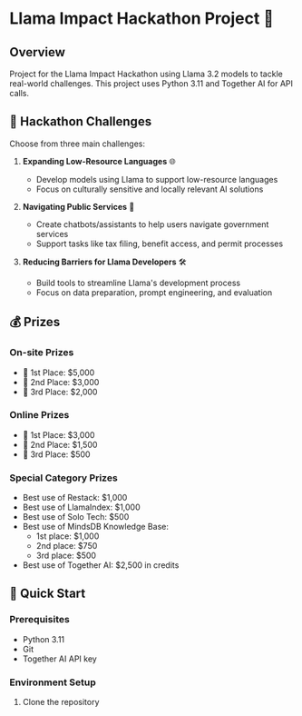 # Llama Impact Hackathon Project 🦙

## Overview
Project for the Llama Impact Hackathon using Llama 3.2 models to tackle real-world challenges. This project uses Python 3.11 and Together AI for API calls.

## 🎯 Hackathon Challenges
Choose from three main challenges:

1. **Expanding Low-Resource Languages** 🌐
   - Develop models using Llama to support low-resource languages
   - Focus on culturally sensitive and locally relevant AI solutions

2. **Navigating Public Services** 📌
   - Create chatbots/assistants to help users navigate government services
   - Support tasks like tax filing, benefit access, and permit processes

3. **Reducing Barriers for Llama Developers** 🛠️
   - Build tools to streamline Llama's development process
   - Focus on data preparation, prompt engineering, and evaluation

## 💰 Prizes
### On-site Prizes
- 🥇 1st Place: $5,000
- 🥈 2nd Place: $3,000
- 🥉 3rd Place: $2,000

### Online Prizes
- 🥇 1st Place: $3,000
- 🥈 2nd Place: $1,500
- 🥉 3rd Place: $500

### Special Category Prizes
- Best use of Restack: $1,000
- Best use of LlamaIndex: $1,000
- Best use of Solo Tech: $500
- Best use of MindsDB Knowledge Base:
  - 1st place: $1,000
  - 2nd place: $750
  - 3rd place: $500
- Best use of Together AI: $2,500 in credits

## 🚀 Quick Start

### Prerequisites
- Python 3.11
- Git
- Together AI API key

### Environment Setup
1. Clone the repository